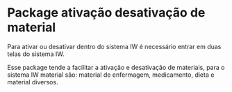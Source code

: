 # Package ativação desativação de material

Para ativar ou desativar dentro do sistema IW é necessário entrar em duas telas do sistema IW.

Esse package tende a facilitar a ativação e desativação de materiais, para o sistema IW material são: material de enfermagem, medicamento, dieta e material diversos.
